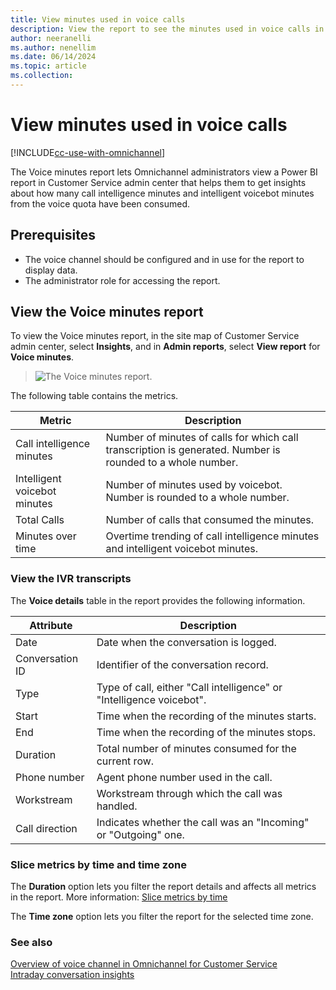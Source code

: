 ```yaml
---
title: View minutes used in voice calls
description: View the report to see the minutes used in voice calls in Omnichannel for Customer Service.
author: neeranelli
ms.author: nenellim
ms.date: 06/14/2024
ms.topic: article
ms.collection:
---
```



# View minutes used in voice calls

[!INCLUDE[cc-use-with-omnichannel](../../includes/cc-use-with-omnichannel.md)]

The Voice minutes report lets Omnichannel administrators view a Power BI report in Customer Service admin center that helps them to get insights about how many call intelligence minutes and intelligent voicebot minutes from the voice quota have been consumed.

## Prerequisites

- The voice channel should be configured and in use for the report to display data.
- The administrator role for accessing the report.

## View the Voice minutes report

To view the Voice minutes report, in the site map of Customer Service admin center, select **Insights**, and in **Admin reports**, select **View report** for **Voice minutes**. 

> ![The Voice minutes report.](../media/voice-minutes-report.png "The Voice minutes report.")

The following table contains the metrics.

|Metric|Description|
|--------|------|
|Call intelligence minutes| Number of minutes of calls for which call transcription is generated. Number is rounded to a whole number.  |
|Intelligent voicebot minutes|Number of minutes used by voicebot. Number is rounded to a whole number.|
|Total Calls|Number of calls that consumed the minutes.|
|Minutes over time|Overtime trending of call intelligence minutes and intelligent voicebot minutes. |

### View the IVR transcripts

The **Voice details** table in the report provides the following information.

|Attribute|Description|
|----|----|
|Date| Date when the conversation is logged.|
|Conversation ID |Identifier of the conversation record.|
|Type|Type of call, either "Call intelligence" or "Intelligence voicebot". |
|Start|Time when the recording of the minutes starts.|
|End|Time when the recording of the minutes stops.|
|Duration|Total number of minutes consumed for the current row.|
|Phone number|Agent phone number used in the call.|
|Workstream| Workstream through which the call was handled.|
|Call direction| Indicates whether the call was an "Incoming" or "Outgoing" one.|

### Slice metrics by time and time zone

The **Duration** option lets you filter the report details and affects all metrics in the report. More information: [Slice metrics by time](../implement/intraday-insights-dashboard.md#slice-metrics-by-time)

The **Time zone** option lets you filter the report for the selected time zone.

### See also

[Overview of voice channel in Omnichannel for Customer Service](voice-channel.md)  
[Intraday conversation insights](../implement/intraday-conversation-insights.md)  
